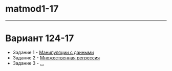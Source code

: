# matmod1-17
------------------------
# Вариант 124-17
- Задание 1 - [Манипуляции с данными](https://github.com/andthefox/mathmod-124-17/tree/master/assignment_1)
- Задание 2 - [Множественная регрессия](https://github.com/andthefox/mathmod-124-17/tree/master/assignment_2)
- Задание 3 - [...](https://github.com/andthefox/mathmod-124-17/tree/master/assignment_3)
